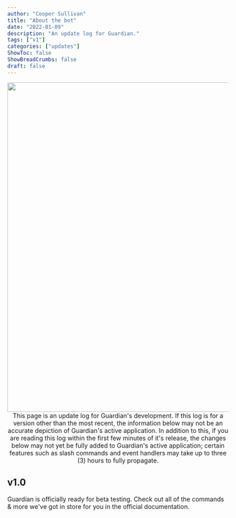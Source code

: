 ```yaml
---
author: "Cooper Sullivan"
title: "About the bot"
date: "2022-01-09"
description: "An update log for Guardian."
tags: ["v1"]
categories: ["updates"]
ShowToc: false
ShowBreadCrumbs: false
draft: false
---
```


<p align="center">
  <img width="1920" height="750" src="https://i.imgur.com/2QHDwXr.png">
  This page is an update log for Guardian's development. If this log is for a version other than the most recent,
  the information below may not be an accurate depiction of Guardian's active application. In addition to this, if
  you are reading this log within the first few minutes of it's release, the changes below may not yet be fully added
  to Guardian's active application; certain features such as slash commands and event handlers may take up to three (3)
  hours to fully propagate.
</p>

## v1.0
Guardian is officially ready for beta testing. Check out all of the commands & more we've got in store for you in the official documentation.